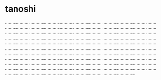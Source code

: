 # tanoshi

...................................................................................................................................................................................................................................................................................................................................................................................................................................................................................................................................................................................................................................................................................................................................................................................................................................................................................................................................................................................................................................................................................................................................................................................................................................................................................................................................................................................................